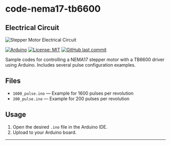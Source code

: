 # code-nema17-tb6600

## Electrical Circuit
![Stepper Motor Electrical Circuit](code-nema17-tb6600/electrical-circuits.jpg)

[![Arduino](https://img.shields.io/badge/platform-Arduino-blue?logo=arduino)](https://www.arduino.cc/)
[![License: MIT](https://img.shields.io/badge/License-MIT-green.svg)](LICENSE)
[![GitHub last commit](https://img.shields.io/github/last-commit/fikriaf/code-nema17-tb6600)](https://github.com/fikriaf/code-nema17-tb6600)

Sample codes for controlling a NEMA17 stepper motor with a TB6600 driver using Arduino. Includes several pulse configuration examples.

## Files
- `1600_pulse.ino` — Example for 1600 pulses per revolution
- `200_pulse.ino` — Example for 200 pulses per revolution

## Usage
1. Open the desired `.ino` file in the Arduino IDE.
2. Upload to your Arduino board.

---
